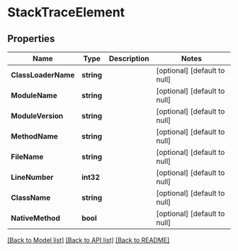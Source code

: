 # StackTraceElement

## Properties
Name | Type | Description | Notes
------------ | ------------- | ------------- | -------------
**ClassLoaderName** | **string** |  | [optional] [default to null]
**ModuleName** | **string** |  | [optional] [default to null]
**ModuleVersion** | **string** |  | [optional] [default to null]
**MethodName** | **string** |  | [optional] [default to null]
**FileName** | **string** |  | [optional] [default to null]
**LineNumber** | **int32** |  | [optional] [default to null]
**ClassName** | **string** |  | [optional] [default to null]
**NativeMethod** | **bool** |  | [optional] [default to null]

[[Back to Model list]](../README.md#documentation-for-models) [[Back to API list]](../README.md#documentation-for-api-endpoints) [[Back to README]](../README.md)

